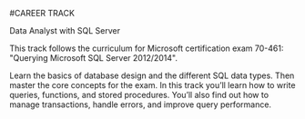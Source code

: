#CAREER TRACK

Data Analyst with SQL Server

This track follows the curriculum for Microsoft certification exam 70-461: "Querying Microsoft SQL Server 2012/2014".

Learn the basics of database design and the different SQL data types. Then master the core concepts for the exam. In this track you’ll learn how to write queries, functions, and stored procedures. You’ll also find out how to manage transactions, handle errors, and improve query performance.
